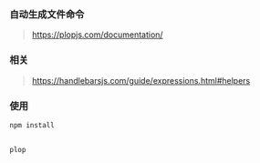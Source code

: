 ### 自动生成文件命令
> https://plopjs.com/documentation/

### 相关
> https://handlebarsjs.com/guide/expressions.html#helpers


### 使用
```javascript
npm install


plop

```
